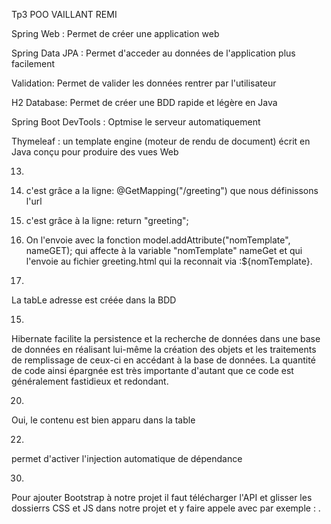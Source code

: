 Tp3 POO VAILLANT REMI

Spring Web : Permet de créer une application web

Spring Data JPA : Permet d'acceder au données de l'application plus facilement

Validation: Permet de valider les données rentrer par l'utilisateur

H2 Database: Permet de créer une BDD rapide et légère en Java

Spring Boot DevTools : Optmise le serveur automatiquement

Thymeleaf : un template engine (moteur de rendu de document) écrit en Java conçu pour produire des vues Web

13)
1) c'est grâce a la ligne: @GetMapping("/greeting") que nous définissons l'url
2) c'est grâce à la ligne: return "greeting";
3) On l'envoie avec la fonction model.addAttribute("nomTemplate", nameGET); qui affecte à la variable "nomTemplate" nameGet et qui l'envoie au fichier greeting.html qui la reconnait via :${nomTemplate}.

17)
La tabLe adresse est créée dans la BDD

15)
Hibernate facilite la persistence et la recherche de données dans une base de données en réalisant lui-même la création des objets et les traitements de remplissage de ceux-ci en accédant à la base de données. La quantité de code ainsi épargnée est très importante d'autant que ce code est généralement fastidieux et redondant.

20)
Oui, le contenu est bien apparu dans la table

22)
permet d'activer l'injection automatique de dépendance

30)
Pour ajouter Bootstrap à notre projet il faut télécharger l'API et glisser les dossierrs CSS et JS dans notre projet et y faire appele avec par exemple : <link rel="stylesheet" href="css/bootstrap.css">.